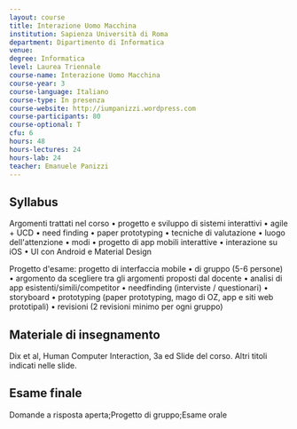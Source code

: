 ```yaml
---
layout: course
title: Interazione Uomo Macchina
institution: Sapienza Università di Roma
department: Dipartimento di Informatica
venue: 
degree: Informatica
level: Laurea Triennale
course-name: Interazione Uomo Macchina
course-year: 3
course-language: Italiano
course-type: In presenza
course-website: http://iumpanizzi.wordpress.com
course-participants: 80
course-optional: T
cfu: 6
hours: 48
hours-lectures: 24
hours-lab: 24
teacher: Emanuele Panizzi
---
```



## Syllabus 
Argomenti trattati nel corso
• progetto e sviluppo di sistemi interattivi
• agile + UCD
• need finding
• paper prototyping
• tecniche di valutazione
• luogo dell'attenzione
• modi
• progetto di app mobili interattive
• interazione su iOS
• UI con Android e Material Design

Progetto d'esame: progetto di interfaccia mobile
 • di gruppo (5-6 persone)
 • argomento da scegliere tra gli argomenti proposti dal docente
 • analisi di app esistenti/simili/competitor
 • needfinding (interviste / questionari)
 • storyboard
 • prototyping (paper prototyping, mago di OZ, app e siti web prototipali)
 • revisioni (2 revisioni minimo per ogni gruppo)

## Materiale di insegnamento 
Dix et al, Human Computer Interaction, 3a ed
Slide del corso.
Altri titoli indicati nelle slide.

## Esame finale 
Domande a risposta aperta;Progetto di gruppo;Esame orale
